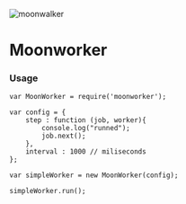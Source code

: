 ![moonwalker](http://i.imgur.com/TA5YRfs.png)

# Moonworker


### Usage
```
var MoonWorker = require('moonworker');

var config = {
	step : function (job, worker){
		console.log("runned");
		job.next();
	},
	interval : 1000 // miliseconds
};

var simpleWorker = new MoonWorker(config);

simpleWorker.run();
```

